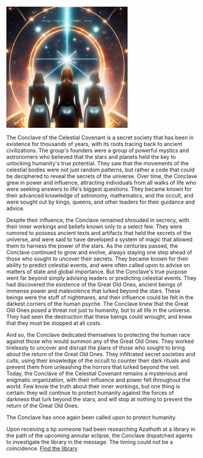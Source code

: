 ![Conclave of the Celestial Covenant](../assets/img/conclave.jpg)

The Conclave of the Celestial Covenant is a secret society that has been in existence for thousands of years, with its roots tracing back to ancient civilizations. The group's founders were a group of powerful mystics and astronomers who believed that the stars and planets held the key to unlocking humanity's true potential. They saw that the movements of the celestial bodies were not just random patterns, but rather a code that could be deciphered to reveal the secrets of the universe. Over time, the Conclave grew in power and influence, attracting individuals from all walks of life who were seeking answers to life's biggest questions. They became known for their advanced knowledge of astronomy, mathematics, and the occult, and were sought out by kings, queens, and other leaders for their guidance and advice. 

Despite their influence, the Conclave remained shrouded in secrecy, with their inner workings and beliefs known only to a select few. They were rumored to possess ancient texts and artifacts that held the secrets of the universe, and were said to have developed a system of magic that allowed them to harness the power of the stars. As the centuries passed, the Conclave continued to grow and evolve, always staying one step ahead of those who sought to uncover their secrets. They became known for their ability to predict celestial events, and were often called upon to advise on matters of state and global importance. But the Conclave's true purpose went far beyond simply advising leaders or predicting celestial events. They had discovered the existence of the Great Old Ones, ancient beings of immense power and malevolence that lurked beyond the stars. These beings were the stuff of nightmares, and their influence could be felt in the darkest corners of the human psyche. The Conclave knew that the Great Old Ones posed a threat not just to humanity, but to all life in the universe. They had seen the destruction that these beings could wrought, and knew that they must be stopped at all costs. 

And so, the Conclave dedicated themselves to protecting the human race against those who would summon any of the Great Old Ones. They worked tirelessly to uncover and disrupt the plans of those who sought to bring about the return of the Great Old Ones. They infiltrated secret societies and cults, using their knowledge of the occult to counter their dark rituals and prevent them from unleashing the horrors that lurked beyond the veil. Today, the Conclave of the Celestial Covenant remains a mysterious and enigmatic organization, with their influence and power felt throughout the world. Few know the truth about their inner workings, but one thing is certain: they will continue to protect humanity against the forces of darkness that lurk beyond the stars, and will stop at nothing to prevent the return of the Great Old Ones.

The Conclave has once again been called upon to protect humanity. 

Upon receiving a tip someone had been researching Azathoth at a library in the path of the upcoming annular eclipse, the Conclave dispatched agents to investigate the library in the message. The timing could not be a coincidence. [Find the library](https://instagram.com/spacecoastsec)
